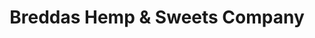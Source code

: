 ---
title: "Breddas Hemp & Sweets Company"
url: /wuppertal/breddas-hemp-und-sweets-company/
shop: Süßwaren
---